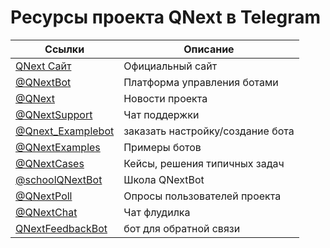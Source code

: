 # Ресурсы проекта QNext в Telegram

| Ссылки                                                         | Описание                         |
|----------------------------------------------------------------|----------------------------------|
| [QNext Сайт](https://qnext.app/)                               | Официальный сайт                 |
| [@QNextBot](https://t.me/QNextBot)                             | Платформа управления ботами      |
| [@QNext](https://t.me/QNext)                                   | Новости проекта                  |
| [@QNextSupport](https://t.me/Qnextsupport)                     | Чат поддержки                    |
| [@Qnext_Examplebot](https://t.me/Qnext_Examplebot?start=zakaz) | заказать настройку/создание бота |
| [@QNextExamples](https://t.me/QNextExamples)                   | Примеры ботов                    |
| [@QNextCases](https://t.me/QNextCases)                         | Кейсы, решения типичных задач    |
| [@schoolQNextBot](http://t.me/schoolQNextBot)                  | Школа QNextBot                   |
| [@QNextPoll](https://t.me/QNextPoll)                           | Опросы пользователей проекта     |
| [@QNextChat](https://t.me/QNextChat)                           | Чат флудилка                     |
| [QNextFeedbackBot](https://t.me/QNextFeedbackBot)              | бот для обратной связи           |
